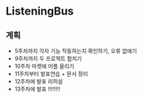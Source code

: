 # ListeningBus

## 계획
* 5주차까지 각자 기능 작동하는지 확인하기, 오류 없애기
* 9주차까지 두 프로젝트 합치기
* 10주차 마켓에 어플 올리기
* 11주차부터 발표연습 + 문서 정리
* 12주차에 발표 리허설
* 13주차에 발표 !!!!!!!!
